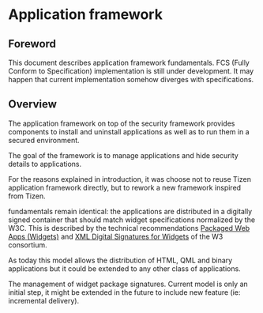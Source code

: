 Application framework
=====================

Foreword
--------

This document describes application framework fundamentals.
FCS (Fully Conform to Specification) implementation is still under development.
It may happen that current implementation somehow diverges with specifications.

Overview
--------

The application framework on top of the security framework
provides components to install and uninstall applications
as well as to run them in a secured environment.

The goal of the framework is to manage applications and hide security details
to applications.

For the reasons explained in introduction, it was choose not to reuse Tizen
application framework directly, but to rework a new framework inspired from Tizen.

fundamentals remain identical: the applications are distributed
in a digitally signed container that should match widget specifications
normalized by the W3C. This is described by the technical
recommendations [Packaged Web Apps (Widgets)](http://www.w3.org/TR/widgets) and [XML Digital Signatures for Widgets](http://www.w3.org/TR/widgets-digsig) of the W3 consortium.

As today this model allows the distribution of HTML, QML and binary applications
but it could be extended to any other class of applications.

The management of widget package signatures.
Current model is only an initial step, it might be extended in the
future to include new feature (ie: incremental delivery).
